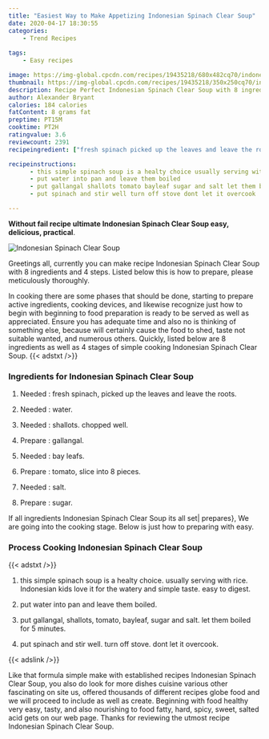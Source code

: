 ```yaml
---
title: "Easiest Way to Make Appetizing Indonesian Spinach Clear Soup"
date: 2020-04-17 18:30:55
categories:
    - Trend Recipes
    
tags:
    - Easy recipes

image: https://img-global.cpcdn.com/recipes/19435218/680x482cq70/indonesian-spinach-clear-soup-recipe-main-photo.jpg
thumbnail: https://img-global.cpcdn.com/recipes/19435218/350x250cq70/indonesian-spinach-clear-soup-recipe-main-photo.jpg
description: Recipe Perfect Indonesian Spinach Clear Soup with 8 ingredients and 4 stages of easy cooking.
author: Alexander Bryant
calories: 184 calories
fatContent: 8 grams fat
preptime: PT15M
cooktime: PT2H
ratingvalue: 3.6
reviewcount: 2391
recipeingredient: ["fresh spinach picked up the leaves and leave the roots", "water", "shallots chopped well", "gallangal", "bay leafs", "tomato slice into 8 pieces", "salt", "sugar"]

recipeinstructions: 
      - this simple spinach soup is a healty choice usually serving with rice Indonesian kids love it for the watery and simple taste easy to digest 
      - put water into pan and leave them boiled 
      - put gallangal shallots tomato bayleaf sugar and salt let them boiled for 5 minutes 
      - put spinach and stir well turn off stove dont let it overcook

---
```




**Without fail recipe ultimate Indonesian Spinach Clear Soup easy, delicious, practical**. 


![Indonesian Spinach Clear Soup](https://img-global.cpcdn.com/recipes/19435218/680x482cq70/indonesian-spinach-clear-soup-recipe-main-photo.jpg "Indonesian Spinach Clear Soup")




Greetings all, currently you can make recipe Indonesian Spinach Clear Soup with 8 ingredients and 4 steps. Listed below this is how to prepare, please meticulously thoroughly.

In cooking there are some phases that should be done, starting to prepare active ingredients, cooking devices, and likewise recognize just how to begin with beginning to food preparation is ready to be served as well as appreciated. Ensure you has adequate time and also no is thinking of something else, because will certainly cause the food to shed, taste not suitable wanted, and numerous others. Quickly, listed below are 8 ingredients as well as 4 stages of simple cooking Indonesian Spinach Clear Soup.
{{< adstxt />}}

### Ingredients for Indonesian Spinach Clear Soup


1. Needed  : fresh spinach, picked up the leaves and leave the roots.

1. Needed  : water.

1. Needed  : shallots. chopped well.

1. Prepare  : gallangal.

1. Needed  : bay leafs.

1. Prepare  : tomato, slice into 8 pieces.

1. Needed  : salt.

1. Prepare  : sugar.



If all ingredients Indonesian Spinach Clear Soup its all set| prepares}, We are going into the cooking stage. Below is just how to preparing with easy.

### Process Cooking Indonesian Spinach Clear Soup

{{< adstxt />}}


1. this simple spinach soup is a healty choice. usually serving with rice. Indonesian kids love it for the watery and simple taste. easy to digest.



1. put water into pan and leave them boiled.



1. put gallangal, shallots, tomato, bayleaf, sugar and salt. let them boiled for 5 minutes.



1. put spinach and stir well. turn off stove. dont let it overcook.





{{< adslink />}}

Like that formula simple make with established recipes Indonesian Spinach Clear Soup, you also do look for more dishes cuisine various other fascinating on site us, offered thousands of different recipes globe food and we will proceed to include as well as create. Beginning with food healthy very easy, tasty, and also nourishing to food fatty, hard, spicy, sweet, salted acid gets on our web page. Thanks for reviewing the utmost recipe Indonesian Spinach Clear Soup.
